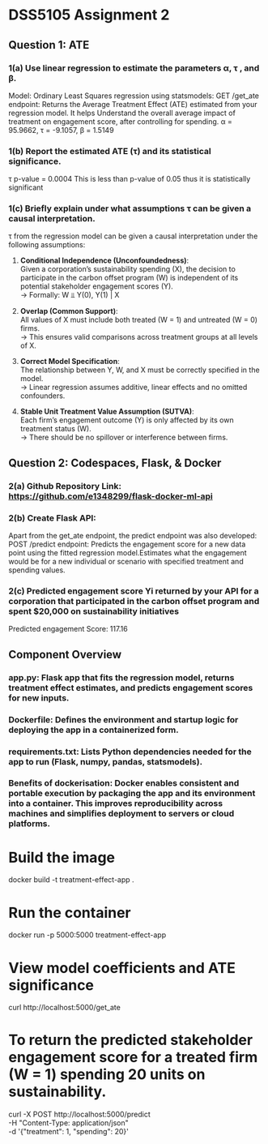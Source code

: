 # DSS5105 Assignment 2

## Question 1: ATE
### 1(a) Use linear regression to estimate the parameters α, τ , and β.
Model: Ordinary Least Squares regression using statsmodels:
GET /get_ate endpoint: Returns the Average Treatment Effect (ATE) estimated from your regression model. It helps Understand the overall average impact of treatment on engagement score, after controlling for spending.
α = 95.9662, τ = -9.1057, β = 1.5149
### 1(b) Report the estimated ATE (τ) and its statistical significance.
τ p-value = 0.0004  This is less than p-value of 0.05 thus it is statistically significant
### 1(c) Briefly explain under what assumptions τ can be given a causal interpretation.
τ from the regression model can be given a causal interpretation under the following assumptions:

1. **Conditional Independence (Unconfoundedness)**:  
   Given a corporation’s sustainability spending (X), the decision to participate in the carbon offset program (W) is independent of its potential stakeholder engagement scores (Y).  
   → Formally: W ⫫ Y(0), Y(1) | X

2. **Overlap (Common Support)**:  
   All values of X must include both treated (W = 1) and untreated (W = 0) firms.  
   → This ensures valid comparisons across treatment groups at all levels of X.

3. **Correct Model Specification**:  
   The relationship between Y, W, and X must be correctly specified in the model.  
   → Linear regression assumes additive, linear effects and no omitted confounders.

4. **Stable Unit Treatment Value Assumption (SUTVA)**:  
   Each firm’s engagement outcome (Y) is only affected by its own treatment status (W).  
   → There should be no spillover or interference between firms.

## Question 2: Codespaces, Flask, & Docker
### 2(a) Github Repository Link: https://github.com/e1348299/flask-docker-ml-api
### 2(b) Create Flask API:
Apart from the get_ate endpoint, the predict endpoint was also developed:
POST /predict endpoint: Predicts the engagement score for a new data point using the fitted regression model.Estimates what the engagement would be for a new individual or scenario with specified treatment and spending values.
### 2(c) Predicted engagement score Yi returned by your API for a corporation that participated in the carbon offset program and spent $20,000 on sustainability initiatives
Predicted engagement Score: 117.16


## Component Overview
### app.py: Flask app that fits the regression model, returns treatment effect estimates, and predicts engagement scores for new inputs.

### Dockerfile: Defines the environment and startup logic for deploying the app in a containerized form.

### requirements.txt: Lists Python dependencies needed for the app to run (Flask, numpy, pandas, statsmodels).

### Benefits of dockerisation: Docker enables consistent and portable execution by packaging the app and its environment into a container. This improves reproducibility across machines and simplifies deployment to servers or cloud platforms.

# Build the image
docker build -t treatment-effect-app .

# Run the container
docker run -p 5000:5000 treatment-effect-app

# View model coefficients and ATE significance
curl http://localhost:5000/get_ate

# To return the predicted stakeholder engagement score for a treated firm (W = 1) spending 20 units on sustainability.
curl -X POST http://localhost:5000/predict \
  -H "Content-Type: application/json" \
  -d '{"treatment": 1, "spending": 20}'


